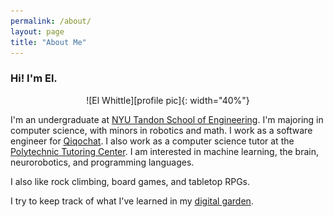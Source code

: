 ```yaml
---
permalink: /about/
layout: page
title: "About Me"
---
```


### Hi! I'm El.

<center markdown="block">
![El Whittle][profile pic]{: width="40%"}
</center>

I'm an undergraduate at [NYU Tandon School of Engineering](https://engineering.nyu.edu/). I'm majoring in computer science, with minors in robotics and math. I work as a software engineer for [Qiqochat](https://qiqochat.com/about). I also work as a computer science tutor at the [Polytechnic Tutoring Center](https://engineering.nyu.edu/academics/undergraduate/tutoring-center). I am interested in machine learning, the brain, neurorobotics, and programming languages.

I also like rock climbing, board games, and tabletop RPGs.

I try to keep track of what I've learned in my [digital garden](https://publish.obsidian.md/el-whittle/).

[profile pic]: /assets/images/el-coffee.jpg